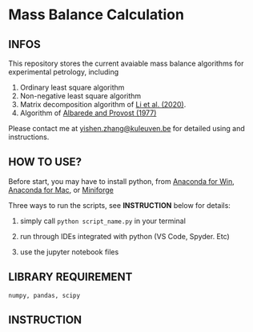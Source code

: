 # Mass Balance Calculation
## INFOS

This repository stores the current avaiable mass balance algorithms for experimental petrology, including 

1) Ordinary least square algorithm
2) Non-negative least square algorithm
3) Matrix decomposition algorithm of [Li et al. (2020)](https://www.sciencedirect.com/science/article/pii/S0009281920300301?casa_token=frTdwy-tVF8AAAAA:z0pcHfcNB3LP4bGdEwWsgbzbauDBsoTKbbit5SnIiEH9htp6Y4zgRZjQttzSVGA34ZXiM-Sne45I). 
4) Algorithm of [Albarede and Provost (1977)](https://www.sciencedirect.com/science/article/pii/0098300477900073)

Please contact me at yishen.zhang@kuleuven.be for detailed using and instructions.

## HOW TO USE?

Before start, you may have to install python, from [Anaconda for Win](https://docs.anaconda.com/anaconda/install/windows/), [Anaconda for Mac](https://docs.anaconda.com/anaconda/install/mac-os/), or [Miniforge](https://github.com/conda-forge/miniforge)

Three ways to run the scripts, see **INSTRUCTION** below for details:

1) simply call ``python script_name.py`` in your terminal

2) run through IDEs integrated with python (VS Code, Spyder. Etc)

3) use the jupyter notebook files

   

## LIBRARY REQUIREMENT

``numpy, pandas, scipy``

## INSTRUCTION
